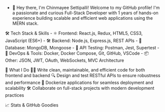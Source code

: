 - 👋 Hey there, I'm Chinmayee Settipalli!
   Welcome to my GitHub profile! I'm a passionate and curious Full-Stack Developer with 1 years of hands-on experience building scalable and efficient web applications using the MERN stack.

🛠️ Tech Stack & Skills
    - ⚛️ Frontend: React.js, Redux, HTML5, CSS3, JavaScript (ES6+)
    - 🛠️ Backend: Node.js, Express.js, REST APIs
    - 💾 Database: MongoDB, Mongoose
    - 🧪 API Testing: Postman, Jest, Supertest
    - 🐳 DevOps & Tools: Docker, Docker Compose, Git, GitHub, VSCode
    - 📦 Other: JSON, JWT, OAuth, WebSockets, MVC Architecture
    
🚀 What I Do
   👨‍💻 Write clean, maintainable, and efficient code for both frontend and backend
   🔍 Design and test RESTful APIs to ensure robustness and performance
   🐳 Dockerize applications for seamless deployment and scalability
   🛠️ Collaborate on full-stack projects with modern development practices

📈 Stats & GitHub Goodies
